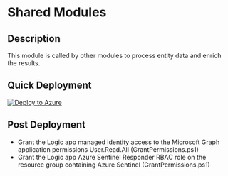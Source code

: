 # Shared Modules

## Description
This module is called by other modules to process entity data and enrich the results.

## Quick Deployment

[![Deploy to Azure](https://aka.ms/deploytoazurebutton)](https://portal.azure.com/#create/Microsoft.Template/uri/https%3A%2F%2Fraw.githubusercontent.com%2Fbriandelmsft%2FSentinelAutomationModules%2Fenrich_entities%2FModules%2FShared%2Fazuredeploy.json)

## Post Deployment

* Grant the Logic app managed identity access to the Microsoft Graph application permissions User.Read.All (GrantPermissions.ps1)
* Grant the Logic app Azure Sentinel Responder RBAC role on the resource group containing Azure Sentinel (GrantPermissions.ps1)